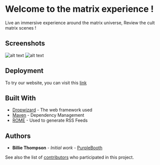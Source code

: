 # Welcome to the matrix experience !

Live an immersive experience around the matrix universe, Review the cult matrix scenes !

## Screenshots

![alt text](https://i.ibb.co/64HbMjT/screenshot1.jpg)
![alt text](https://i.ibb.co/Pj9tYG5/screenshot3.jpg)

## Deployment

To try our website, you can visit this [link](https://maximedruart.github.io/Exit-The-Matrix/)

## Built With

* [Dropwizard](http://www.dropwizard.io/1.0.2/docs/) - The web framework used
* [Maven](https://maven.apache.org/) - Dependency Management
* [ROME](https://rometools.github.io/rome/) - Used to generate RSS Feeds




## Authors

* **Billie Thompson** - *Initial work* - [PurpleBooth](https://github.com/PurpleBooth)

See also the list of [contributors](https://github.com/your/project/contributors) who participated in this project.


